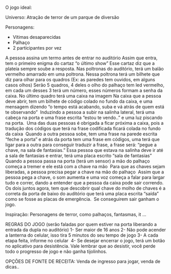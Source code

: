O jogo ideal:

Universo: Atração de terror de um parque de diversão

Personagens:
* Vítimas desaparecidas
* Palhaço
* 2 participantes por vez

A pessoa assina um termo antes de entrar no auditório
Assim que entra, tem o primeiro enigma do cartaz “o último show” 
Esse cartaz diz que a plateia sempre soube a resposta.
Nas poltronas do auditório, terá um balão vermelho amarrado em uma poltrona.
Nessa poltrona terá um bilhete que diz para olhar para os quadros (Ex: as paredes tem ouvidos, em alguns casos olhos)
Serão 5 quadros, 4 deles o olho do palhaço tem led vermelho, em cada um desses 3 terá um número, esses números formam a senha da caixa. No último quadro terá uma caixa na imagem
Na caixa que a pessoa deve abrir, tem um bilhete de código colado no fundo da caixa, e uma mensagem dizendo “o tempo está acabando, suba e vá atrás de quem está te observando” 
Induzindo a pessoa a subir na salinha lateral, terá uma cabeça na porta e uma frase escrita “estou te vendo..” e uma luz piscando na porta. 
Uma das duas pessoas é obrigada a ficar próxima a caixa, pois a tradução dos códigos que terá na frase codificada ficará colada no fundo da caixa 
Quando a outra pessoa sobe, tem uma frase na parede escrita “feche a porta” e atrás da porta tem uma frase em códigos, uma terá que ligar para a outra para conseguir traduzir a frase, a frase será: “pegue a chave, na sala de fantasias.”
Essa pessoa que estava na salinha deve ir até a sala de fantasias e entrar, terá uma placa escrito “sala de fantasias”
Quando a pessoa passa na porta (terá um sensor) a mão do palhaço começa a tremer e ele está com a chave na mão 
Para que as chaves sejam liberadas, a pessoa precisa pegar a chave na mão do palhaço 
Assim que a pessoa pega a chave, o som aumenta e uma voz começa a falar para largar tudo e correr, dando a entender que a pessoa da caixa pode sair correndo. 
Os dois juntos agora, tem que descobrir qual chave do molho de chaves é a correta da porta de baixo do auditório que terá uma placa escrita “saída” como se fosse as placas de emergência. 
Se conseguirem sair ganham o jogo. 

Inspiração: Personagens de terror, como palhaços, fantasmas, it …

REGRAS DO JOGO
(serão faladas por quem estiver na porta liberando a entrada da dupla no auditório)
1- Ser maior de 16 anos
2- Não pode acender a lanterna do celular, isso tira 5 minutos do seu tempo de jogo
3- A cada etapa feita, informe no celular 
4- Se desejar encerrar o jogo, terá um botão no aplicativo para desistência. Vale lembrar que ao desistir, você perde todo o progresso de jogo e não ganha tijolinhos. 


OPÇÕES DE FONTE DE RECEITA:
Venda de ingresso para jogar, venda de dicas..